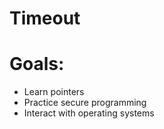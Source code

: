 # Timeout
# Goals:
  * Learn pointers
  * Practice secure programming
  * Interact with operating systems
